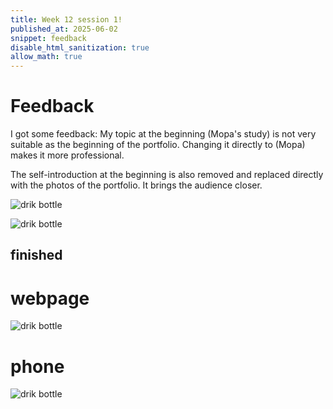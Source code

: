 ```yaml
---
title: Week 12 session 1!
published_at: 2025-06-02
snippet: feedback
disable_html_sanitization: true
allow_math: true
---
```


# Feedback
I got some feedback: My topic at the beginning (Mopa's study) is not very suitable as the beginning of the portfolio. Changing it directly to (Mopa) makes it more professional. 

The self-introduction at the beginning is also removed and replaced directly with the photos of the portfolio. It brings the audience closer.

![drik bottle](week12/13.png)

![drik bottle](week12/14.png)

## finished

# webpage

![drik bottle](week12/15.png)

# phone

![drik bottle](week12/16.png)